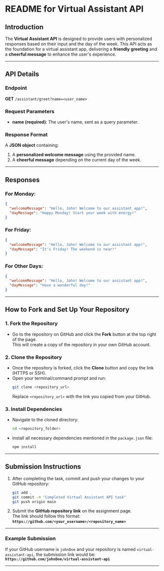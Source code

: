 # **README for Virtual Assistant API**

## **Introduction**

The **Virtual Assistant API** is designed to provide users with personalized responses based on their input and the day of the week. This API acts as the foundation for a virtual assistant app, delivering a **friendly greeting** and a **cheerful message** to enhance the user's experience.

---

## **API Details**

### **Endpoint**

**GET** `/assistant/greet?name=<user_name>`

### **Request Parameters**

- **name (required)**: The user's name, sent as a query parameter.

### **Response Format**

A **JSON object** containing:

1. A **personalized welcome message** using the provided name.
2. A **cheerful message** depending on the current day of the week.

---

## **Responses**

### **For Monday:**

```json
{
  "welcomeMessage": "Hello, John! Welcome to our assistant app!",
  "dayMessage": "Happy Monday! Start your week with energy!"
}
```

### **For Friday:**

```json
{
  "welcomeMessage": "Hello, John! Welcome to our assistant app!",
  "dayMessage": "It's Friday! The weekend is near!"
}
```

### **For Other Days:**

```json
{
  "welcomeMessage": "Hello, John! Welcome to our assistant app!",
  "dayMessage": "Have a wonderful day!"
}
```

---

## **How to Fork and Set Up Your Repository**

### **1. Fork the Repository**

- Go to the repository on GitHub and click the **Fork** button at the top right of the page.  
  This will create a copy of the repository in your own GitHub account.

### **2. Clone the Repository**

- Once the repository is forked, click the **Clone** button and copy the link (HTTPS or SSH).
- Open your terminal/command prompt and run:
  ```bash
  git clone <repository_url>
  ```
  Replace `<repository_url>` with the link you copied from your GitHub.

### **3. Install Dependencies**

- Navigate to the cloned directory:
  ```bash
  cd <repository_folder>
  ```
- Install all necessary dependencies mentioned in the `package.json` file:
  ```bash
  npm install
  ```

---

## **Submission Instructions**

1. After completing the task, commit and push your changes to your GitHub repository:
   ```bash
   git add .
   git commit -m "Completed Virtual Assistant API task"
   git push origin main
   ```
2. Submit the **GitHub repository link** on the assignment page.  
   The link should follow this format:  
   **`https://github.com/<your_username>/<repository_name>`**

---

### **Example Submission**

If your GitHub username is `johnDoe` and your repository is named `virtual-assistant-api`, the submission link would be:  
**`https://github.com/johnDoe/virtual-assistant-api`**

---
